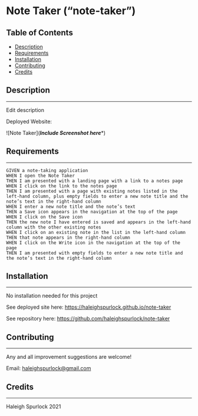 # **Note Taker (“note-taker”)**

## Table of Contents

* [Description](#description)
* [Requirements](#requirements)
* [Installation](#installation)
* [Contributing](#contributing)
* [Credits](#credits)

## Description
---
Edit description

Deployed Website: 

![Note Taker](*****Include Screenshot here******)

## Requirements 
---
```
GIVEN a note-taking application
WHEN I open the Note Taker
THEN I am presented with a landing page with a link to a notes page
WHEN I click on the link to the notes page
THEN I am presented with a page with existing notes listed in the left-hand column, plus empty fields to enter a new note title and the note’s text in the right-hand column
WHEN I enter a new note title and the note’s text
THEN a Save icon appears in the navigation at the top of the page
WHEN I click on the Save icon
THEN the new note I have entered is saved and appears in the left-hand column with the other existing notes
WHEN I click on an existing note in the list in the left-hand column
THEN that note appears in the right-hand column
WHEN I click on the Write icon in the navigation at the top of the page
THEN I am presented with empty fields to enter a new note title and the note’s text in the right-hand column
```

## Installation
---
No installation needed for this project

See deployed site here: https://haleighspurlock.github.io/note-taker

See repository here: https://github.com/haleighspurlock/note-taker
## Contributing
---

Any and all improvement suggestions are welcome! 

Email: haleighspurlock@gmail.com

## Credits
---
Haleigh Spurlock 2021